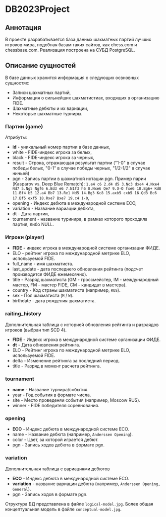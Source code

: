 # DB2023Project
## Аннотация 
В проекте разрабатывается база данных шахматных партий лучших игроков мира, подобная базам таких сайтов, как chess.com и chessbase.com. Реализация построена на СУБД PostgreSQL. 

## Описание сущностей
В базе данных хранится информация о следующих освновных сущностях:
- Записи шахматных партий,
- Информация о сильнейших шахматистиах, входящих в организацию FIDE.
- Шахматные дебюты и их вариации,
- Некоторые шахматные турниры.

### Партии (game)
Атрибуты:
- **id** - уникальный номер партии в базе данных,
- white - FIDE-индекс игрока за белых,
- black - FIDE-индекс игрока за черных,
- result - Строка, отражающая результат партии ("1-0" в случае победы белых, "0-1" в случае победы черных, "1/2-1/2" в случае ничьей)
- pgn - Запись партии в шахматной нотации pgn. Пример парии (Kasparov vs. Deep Blue Rematch):
`1.e4 c6 2.d4 d5 3.Nc3 dxe4 4.Nxe4 Nd7 5.Ng5 Ngf6 6.Bd3 e6 7.N1f3 h6
8.Nxe6 Qe7 9.O-O fxe6 10.Bg6+ Kd8 
11.Bf4 b5 12.a4 Bb7 13.Re1 Nd5 14.Bg3 Kc8 15.axb5 cxb5 16.Qd3 Bc6 
17.Bf5 exf5 18.Rxe7 Bxe7 19.c4 1-0`,
- opening - Индекс дебюта в международной системе ECO,
- variation - Название вариации дебюта,
- dt - Дата партии,
- tournament - название туринира, в рамках которого проходила партия, либо NULL.

### Игроки (player)
- **FIDE** - индекс игрока в международной системе организации ФИДЕ.
- ELO - рейтинг игрока по международной метрике ELO, используемой FIDE.
- full_name - имя шахматиста.
- last_update - дата последнего обновления рейтинга (подсчет производится ФИДЕ ежемесячно).
- title - Разряд шахматиста (GM - гроссмейстер, IM - международный мастер, FM - мастер FIDE, CM - кандидат в мастера).
- country - Код страны шахматиста (например, `RUS`).
- sex - Пол шахматиста (`M` / `W`).
- birthdate - дата рождения шахматиста.

### raiting_history
Дополнительная таблица с историей обновления рейтинга и разраядов игроков (выбран тип SCD 4).
- **FIDE** - Индекс игрока в международной системе организации ФИДЕ.
- **dt** - Дата обновления рейтинга.
- ELO - Рейтинг игрока по международной метрике ELO, используемой FIDE.
- delta - Изменение рейтинга за последний период.
- title - Разряд в момент расчета рейтинга.

### tournament
- **name** - Название турнира/события.
- year - Год события в формате числа.
- site - Место проведеняи события (например, Moscow RUS).
- winner - FIDE победителя соревнования.

### opening
- **ECO** - Индекс дебюта в международной системе ECO.
- name - Название дебюта (например, `Anderssen Opening`).
- color - Цвет, за которой играется дебют.
- pgn - Запись ходов дебюта в формате pgn.

### variation
Дополнительная таблица с вариациями дебютов
- **ECO** - Индекс дебюта в международной системе ECO.
- **variation** - название вариации дебюта (например, `Anderssen Opening, General`).
- pgn - Запись ходов в формате pgn.

Структура БД представлена в файле `logical-model.jpg`. Более общая концептуальная модель в файле `conceptual-model.jpg`.
